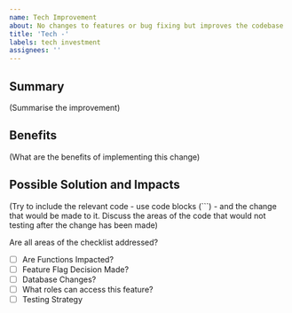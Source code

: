 ```yaml
---
name: Tech Improvement
about: No changes to features or bug fixing but improves the codebase
title: 'Tech -'
labels: tech investment
assignees: ''
---
```


## Summary

(Summarise the improvement)

## Benefits

(What are the benefits of implementing this change)

## Possible Solution and Impacts

(Try to include the relevant code - use code blocks (```) - and the change that would be made to it. Discuss the areas of the code that would not testing after the change has been made)

Are all areas of the checklist addressed?

- [ ] Are Functions Impacted?
- [ ] Feature Flag Decision Made?
- [ ] Database Changes?
- [ ] What roles can access this feature?
- [ ] Testing Strategy
